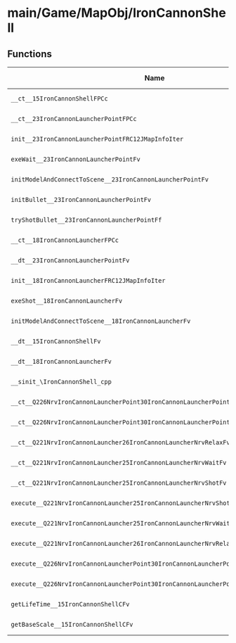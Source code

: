 # main/Game/MapObj/IronCannonShell

## Functions

| Name | Address | Match % |
|------|---------|---------|
| `__ct__15IronCannonShellFPCc` | `0x801E7F64` | :x: (0.0%) |
| `__ct__23IronCannonLauncherPointFPCc` | `0x801E7FA0` | :x: (0.0%) |
| `init__23IronCannonLauncherPointFRC12JMapInfoIter` | `0x801E7FF4` | :x: (0.0%) |
| `exeWait__23IronCannonLauncherPointFv` | `0x801E80F8` | :x: (0.0%) |
| `initModelAndConnectToScene__23IronCannonLauncherPointFv` | `0x801E817C` | :x: (0.0%) |
| `initBullet__23IronCannonLauncherPointFv` | `0x801E8180` | :x: (0.0%) |
| `tryShotBullet__23IronCannonLauncherPointFf` | `0x801E8228` | :x: (0.0%) |
| `__ct__18IronCannonLauncherFPCc` | `0x801E8364` | :x: (0.0%) |
| `__dt__23IronCannonLauncherPointFv` | `0x801E83B0` | :x: (0.0%) |
| `init__18IronCannonLauncherFRC12JMapInfoIter` | `0x801E840C` | :x: (0.0%) |
| `exeShot__18IronCannonLauncherFv` | `0x801E84A4` | :x: (0.0%) |
| `initModelAndConnectToScene__18IronCannonLauncherFv` | `0x801E8500` | :x: (0.0%) |
| `__dt__15IronCannonShellFv` | `0x801E8544` | :x: (0.0%) |
| `__dt__18IronCannonLauncherFv` | `0x801E859C` | :x: (0.0%) |
| `__sinit_\IronCannonShell_cpp` | `0x801E85F4` | :x: (0.0%) |
| `__ct__Q226NrvIronCannonLauncherPoint30IronCannonLauncherPointNrvWaitFv` | `0x801E8638` | :x: (0.0%) |
| `__ct__Q226NrvIronCannonLauncherPoint30IronCannonLauncherPointNrvShotFv` | `0x801E8648` | :x: (0.0%) |
| `__ct__Q221NrvIronCannonLauncher26IronCannonLauncherNrvRelaxFv` | `0x801E8658` | :x: (0.0%) |
| `__ct__Q221NrvIronCannonLauncher25IronCannonLauncherNrvWaitFv` | `0x801E8668` | :x: (0.0%) |
| `__ct__Q221NrvIronCannonLauncher25IronCannonLauncherNrvShotFv` | `0x801E8678` | :x: (0.0%) |
| `execute__Q221NrvIronCannonLauncher25IronCannonLauncherNrvShotCFP5Spine` | `0x801E8688` | :x: (0.0%) |
| `execute__Q221NrvIronCannonLauncher25IronCannonLauncherNrvWaitCFP5Spine` | `0x801E8690` | :x: (0.0%) |
| `execute__Q221NrvIronCannonLauncher26IronCannonLauncherNrvRelaxCFP5Spine` | `0x801E86D8` | :x: (0.0%) |
| `execute__Q226NrvIronCannonLauncherPoint30IronCannonLauncherPointNrvShotCFP5Spine` | `0x801E871C` | :x: (0.0%) |
| `execute__Q226NrvIronCannonLauncherPoint30IronCannonLauncherPointNrvWaitCFP5Spine` | `0x801E876C` | :x: (0.0%) |
| `getLifeTime__15IronCannonShellCFv` | `0x801E8774` | :x: (0.0%) |
| `getBaseScale__15IronCannonShellCFv` | `0x801E877C` | :x: (0.0%) |